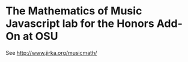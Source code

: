 # The Mathematics of Music Javascript lab for the Honors Add-On at OSU

See http://www.jirka.org/musicmath/
